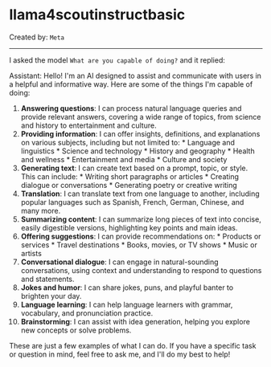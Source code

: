 # llama4scoutinstructbasic 

Created by: `Meta`

---

I asked the model `What are you capable of doing?` and it replied:

Assistant: Hello! I'm an AI designed to assist and communicate with users in a helpful and informative way. Here are some of the things I'm capable of doing:

1. **Answering questions**: I can process natural language queries and provide relevant answers, covering a wide range of topics, from science and history to entertainment and culture.
2. **Providing information**: I can offer insights, definitions, and explanations on various subjects, including but not limited to:
        * Language and linguistics
        * Science and technology
        * History and geography
        * Health and wellness
        * Entertainment and media
        * Culture and society
3. **Generating text**: I can create text based on a prompt, topic, or style. This can include:
        * Writing short paragraphs or articles
        * Creating dialogue or conversations
        * Generating poetry or creative writing
4. **Translation**: I can translate text from one language to another, including popular languages such as Spanish, French, German, Chinese, and many more.
5. **Summarizing content**: I can summarize long pieces of text into concise, easily digestible versions, highlighting key points and main ideas.
6. **Offering suggestions**: I can provide recommendations on:
        * Products or services
        * Travel destinations
        * Books, movies, or TV shows
        * Music or artists
7. **Conversational dialogue**: I can engage in natural-sounding conversations, using context and understanding to respond to questions and statements.
8. **Jokes and humor**: I can share jokes, puns, and playful banter to brighten your day.
9. **Language learning**: I can help language learners with grammar, vocabulary, and pronunciation practice.
10. **Brainstorming**: I can assist with idea generation, helping you explore new concepts or solve problems.

These are just a few examples of what I can do. If you have a specific task or question in mind, feel free to ask me, and I'll do my best to help!